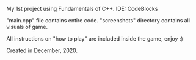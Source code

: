 My 1st project using Fundamentals of C++.
IDE: CodeBlocks

"main.cpp" file contains entire code.
"screenshots" directory contains all visuals of game.

All instructions on "how to play" are included inside the game, enjoy :)

Created in December, 2020.
